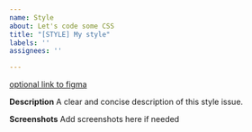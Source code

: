 ```yaml
---
name: Style
about: Let's code some CSS
title: "[STYLE] My style"
labels: ''
assignees: ''

---
```


[optional link to figma](https://google.com)

**Description**
A clear and concise description of this style issue.

**Screenshots**
Add screenshots here if needed
